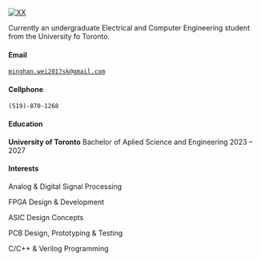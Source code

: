 [![XX](https://img.shields.io/badge/mikemajka-github-blue?logo=github)](https://github.com/mikemajka)

Currently an undergraduate Electrical and Computer Engineering student from the University fo Toronto.

#### Email  
<code>minghan.wei2017sk@gmail.com</code>  

#### Cellphone
<code>(519)-870-1268</code> 

#### Education  
**University of Toronto** Bachelor of Aplied Science and Engineering 2023 – 2027

#### Interests  
Analog & Digital Signal Processing

FPGA Design & Development

ASIC Design Concepts

PCB Design, Prototyping & Testing

C/C++ & Verilog Programming